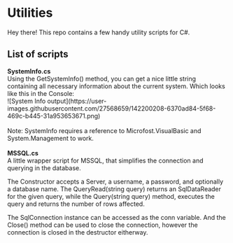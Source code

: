 # Utilities
Hey there!
This repo contains a few handy utility scripts for C#.

<h2>List of scripts</h2>
<b>SystemInfo.cs</b><br>
Using the GetSystemInfo() method, you can get a nice little string containing all necessary information about the current system. Which looks like this in the Console:<br>
![System Info output](https://user-images.githubusercontent.com/27568659/142200208-6370ad84-5f68-469c-b445-31a953653671.png)
<br>
<br>
Note: SystemInfo requires a reference to Microfost.VisualBasic and System.Management to work.
<br>
<br>
<b>MSSQL.cs</b><br>
A little wrapper script for MSSQL, that simplifies the connection and querying in the database.<br>

The Constructor accepts a Server, a username, a password, and optionally a database name. The QueryRead(string query) returns an SqlDataReader for the given query, while the Query(string query) method, executes the query and returns the number of rows affected.<br>

The SqlConnection instance can be accessed as the conn variable. And the Close() method can be used to close the connection, however the connection is closed in the destructor eitherway.
